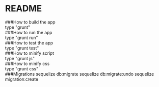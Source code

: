 # README
###How to build the app <br/>
type "grunt"<br/>
###How to run the app <br/>
type "grunt run"<br/>
###How to test the app<br/>
type "grunt test"<br/>
###How to minify script<br/>
type "grunt js"<br/>
###How to minify css<br/>
type "grunt css"<br/>
###Migrations
sequelize db:migrate
sequelize db:migrate:undo
sequelize migration:create